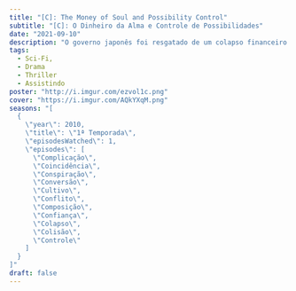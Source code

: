```yaml
---
title: "[C]: The Money of Soul and Possibility Control"
subtitle: "[C]: O Dinheiro da Alma e Controle de Possibilidades"
date: "2021-09-10"
description: "O governo japonês foi resgatado de um colapso financeiro. Entretanto, para os cidadãos, a vida não melhorou e o desemprego, crime, suicídio e desespero aumentam cada vez mais. Kimimaro, criado pela avó materna após o desaparecimento de seu pai e a morte de sua mãe, é bolsista cujo único sonho é evitar tudo isso e viver uma vida estável. Um dia, ele encontra um homem que lhe oferece uma grande quantia de dinheiro, se, ele concordar em pagar de volta. A partir de então seu destino é radicalmente alterado como ele é arrastado para um mundo misterioso conhecido como \"Distrito Financeiro\"."
tags:
  - Sci-Fi, 
  - Drama
  - Thriller
  - Assistindo
poster: "http://i.imgur.com/ezvol1c.png"
cover: "https://i.imgur.com/AQkYXqM.png"
seasons: "[
  {
    \"year\": 2010,
    \"title\": \"1ª Temporada\",
    \"episodesWatched\": 1,
    \"episodes\": [
      \"Complicação\",
      \"Coincidência\",
      \"Conspiração\",
      \"Conversão\",
      \"Cultivo\",
      \"Conflito\",
      \"Composição\",
      \"Confiança\",
      \"Colapso\",
      \"Colisão\",
      \"Controle\"
    ]
  }
]"
draft: false
---
```

